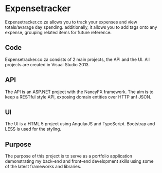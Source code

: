 Expensetracker
==============

Expensetracker.co.za allows you to track your expenses and view totals/avarage day spending. additionally, it allows you to add tags onto any expense, grouping related items for future reference.

Code
----
Expensetracker.co.za consists of 2 main projects, the API and the UI. All projects are created in Visual Studio 2013.

API
---
The API is an ASP.NET project with the NancyFX framework. The aim is to keep a RESTful style API, exposing domain entities over HTTP anf JSON.

UI
--
The UI is a HTML 5 project using AngularJS and TypeScript. Bootstrap and LESS is used for the styling.

Purpose
-------
The purpose of this project is to serve as a portfolio application demonstrating my back-end and front-end development skills using some of the latest frameworks and libraries.
